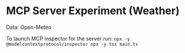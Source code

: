 # MCP Server Experiment (Weather)

Data: Open-Meteo

To launch MCP inspector for the server run: 
`npx -y @modelcontextprotocol/inspector npx -y tsx main.ts`